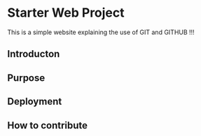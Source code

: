 # Starter Web Project
 
 This is a simple website explaining the use of GIT and GITHUB !!! 
 
 
## Introducton




## Purpose



## Deployment



## How to contribute

